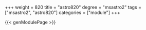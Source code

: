 +++
weight = 820
title = "astro820"
degree = "msastro2"
tags = ["msastro2", "astro820"]
categories = ["module"]
+++

{{< genModulePage >}}
